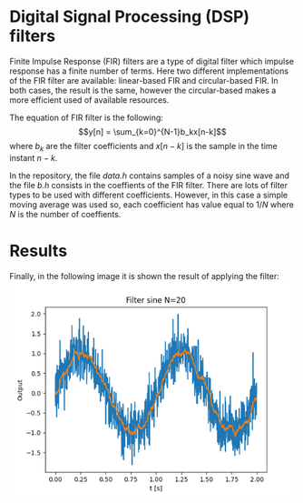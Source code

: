 # Digital Signal Processing (DSP) filters
Finite Impulse Response (FIR) filters are a type of digital filter which impulse response has a finite number of terms. Here two different implementations of the FIR filter are available: linear-based FIR   and circular-based FIR. In both cases, the result is the same, however the circular-based makes a more efficient used of available resources.

The equation of FIR filter is the following:
$$y[n] = \sum_{k=0}^{N-1}b_kx[n-k]$$
where $b_k$ are the filter coefficients and $x[n-k]$ is the sample in the time instant $n-k$.

In the repository, the file *data.h* contains samples of a noisy sine wave and the file *b.h* consists in the coeffients of the FIR filter. There are lots of filter types to be used with different coefficients. However, in this case a simple moving average was used so, each coefficient has value equal to $1/N$ where $N$ is the number of coeffients.

# Results
Finally, in the following image it is shown the result of applying the filter:
![IMAGE](https://github.com/miguelrivascosta/dsp_filters/blob/master/output.png?raw=true)
